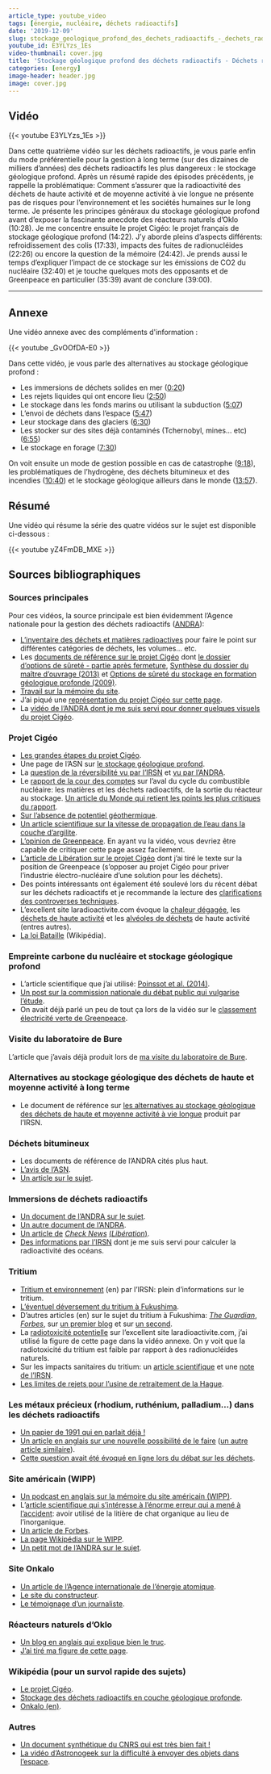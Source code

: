 ```yaml
---
article_type: youtube_video
tags: [énergie, nucléaire, déchets radioactifs]
date: '2019-12-09'
slug: stockage_geologique_profond_des_dechets_radioactifs_-_dechets_radioactifs_4
youtube_id: E3YLYzs_1Es
video-thumbnail: cover.jpg
title: 'Stockage géologique profond des déchets radioactifs - Déchets radioactifs #4'
categories: [energy]
image-header: header.jpg
image: cover.jpg
---
```


## Vidéo

{{< youtube E3YLYzs_1Es >}}

Dans cette quatrième vidéo sur les déchets radioactifs, je vous parle
enfin du mode préférentielle pour la gestion à long terme (sur des
dizaines de milliers d’années) des déchets radioactifs les plus
dangereux : le stockage géologique profond. Après un résumé rapide des
épisodes précédents, je rappelle la problématique: Comment s’assurer que
la radioactivité des déchets de haute activité et de moyenne activité à
vie longue ne présente pas de risques pour l’environnement et les
sociétés humaines sur le long terme. Je présente les principes généraux
du stockage géologique profond avant d’exposer la fascinante anecdote des
réacteurs naturels d’Oklo (10:28). Je me concentre ensuite le projet
Cigéo: le projet français de stockage géologique profond (14:22). J’y
aborde pleins d’aspects différents: refroidissement des colis (17:33),
impacts des fuites de radionucléides (22:26) ou encore la question de la
mémoire (24:42). Je prends aussi le temps d’expliquer l’impact de ce
stockage sur les émissions de CO2 du nucléaire (32:40) et je touche
quelques mots des opposants et de Greenpeace en particulier (35:39) avant
de conclure (39:00).


<hr>

## Annexe

Une vidéo annexe avec des compléments d'information :

{{< youtube _GvOOfDA-E0 >}}

Dans cette vidéo, je vous parle des alternatives au stockage géologique profond :

- Les immersions de déchets solides en mer ([0:20](https://www.youtube.com/watch?v=_GvOOfDA-E0&t=20s))
- Les rejets liquides qui ont encore lieu ([2:50](https://www.youtube.com/watch?v=_GvOOfDA-E0&t=170s))
- Le stockage dans les fonds marins ou utilisant la subduction ([5:07](https://www.youtube.com/watch?v=_GvOOfDA-E0&t=307s))
- L’envoi de déchets dans l’espace ([5:47](https://www.youtube.com/watch?v=_GvOOfDA-E0&t=347s))
- Leur stockage dans des glaciers ([6:30](https://www.youtube.com/watch?v=_GvOOfDA-E0&t=390s))
- Les stocker sur des sites déjà contaminés (Tchernobyl, mines… etc) ([6:55](https://www.youtube.com/watch?v=_GvOOfDA-E0&t=415s))
- Le stockage en forage ([7:30](https://www.youtube.com/watch?v=_GvOOfDA-E0&t=450s))

On voit ensuite un mode de gestion possible en cas de catastrophe
([9:18](https://www.youtube.com/watch?v=_GvOOfDA-E0&t=558s)), les
problématiques de l’hydrogène, des déchets bitumineux et des incendies
([10:40](https://www.youtube.com/watch?v=_GvOOfDA-E0&t=640s)) et le stockage
géologique ailleurs dans le monde
([13:57](https://www.youtube.com/watch?v=_GvOOfDA-E0&t=837s)).


## Résumé

Une vidéo qui résume la série des quatre vidéos sur le sujet est disponible
ci-dessous :

{{< youtube yZ4FmDB_MXE >}}

## Sources bibliographiques

### Sources principales

Pour ces vidéos, la source principale est bien évidemment l’Agence nationale pour la gestion des déchets radioactifs ([ANDRA](https://www.andra.fr/)):

- [L’inventaire des déchets et matières radioactives](https://inventaire.andra.fr/sites/default/files/documents/pdf/fr/andra-synthese-2018-web.pdf) pour faire le point sur différentes catégories de déchets, les volumes… etc.  
- Les [documents de référence sur le projet Cigéo](https://meusehautemarne.andra.fr/le-projet-cigeo/les-documents-de-reference) dont [le dossier d’options de sûreté - partie après fermeture](https://www.andra.fr/sites/default/files/2018-04/dossier-options-surete-apres-fermeture_0.pdf), [Synthèse du dossier du maître d’ouvrage (2013)](https://www.andra.fr/sites/default/files/2018-02/synthese_DMO_Andra_mars_2013.pdf) et [Options de sûreté du stockage en formation géologique profonde (2009)](https://inis.iaea.org/collection/NCLCollectionStore/_Public/44/089/44089254.pdf).
- [Travail sur la mémoire du site](https://www.andra.fr/cigeo/un-centre-pour-plus-dun-siecle#section-963).
- J’ai piqué une [représentation du projet Cigéo sur cette page](https://www.andra.fr/nos-expertises/concevoir-des-centres-de-stockage).
- La [vidéo de l’ANDRA dont je me suis servi pour donner quelques visuels du projet Cigéo](https://www.youtube.com/watch?time_continue=1&v=xWzFkpixHPY&feature=emb_logo).

### Projet Cigéo

- [Les grandes étapes du projet Cigéo](https://www.cigeo.gouv.fr/cigeo-les-grandes-etapes-139).
- Une page de l’ASN sur [le stockage géologique profond](https://www.asn.fr/Professionnels/Installations-nucleaires/Dechets-radioactifs-et-demantelement/Projet-de-centre-de-stockage-Cigeo/Stockage-en-couche-geologique-profonde-historique-et-travaux-de-recherche).
- La [question de la réversibilité vu par l’IRSN](https://www.irsn.fr/dechets/cigeo/Documents/Fiches-thematiques/IRSN_Debat-Public-Cigeo_Fiche-Reversibilite.pdf) et [vu par l’ANDRA](https://www.andra.fr/sites/default/files/2018-02/577.pdf).
- Le [rapport de la cour des comptes](https://www.ccomptes.fr/fr/publications/laval-du-cycle-du-combustible-nucleaire) sur l’aval du cycle du combustible nucléaire: les matières et les déchets radioactifs, de la sortie du réacteur au stockage. [Un article du Monde qui retient les points les plus critiques du rapport](https://www.lemonde.fr/planete/article/2019/07/04/bure-la-cour-des-comptes-s-inquiete-du-cout-du-projet-de-stockage-des-dechets-nucleaires_5485375_3244.html).
- [Sur l’absence de potentiel géothermique](https://www.actu-environnement.com/ae/news/Cigeo-potentiel-geothermique-Bure-Meuse-arret-Cour-cassation-Andra-31333.php4).
- [Un article scientifique sur la vitesse de propagation de l’eau dans la couche d’argilite](https://www.sciencedirect.com/science/article/pii/S1631071306002276).
- [L’opinion de Greenpeace](https://www.greenpeace.fr/dechets-nucleaires-projet-cigeo-a-bure-etre-stoppe/). En ayant vu la vidéo, vous devriez être capable de critiquer cette page assez facilement.
- [L’article de Libération sur le projet Cigéo](https://www.liberation.fr/futurs/2017/03/27/a-bure-dans-les-entrailles-du-cimetiere-nucleaire_1558736) dont j’ai tiré le texte sur la position de Greenpeace (s’opposer au projet Cigéo pour priver l’industrie électro-nucléaire d’une solution pour les déchets).
- Des points intéressants ont également été soulevé lors du récent débat sur les déchets radioactifs et je recommande la lecture des [clarifications des controverses techniques](https://pngmdr.debatpublic.fr/approfondir/clarification-des-controverses-techniques).
- L’excellent site laradioactivite.com évoque la [chaleur dégagée](http://www.laradioactivite.com/site/pages/ChaleurDegagee.htm), les [déchets de haute activité](http://www.laradioactivite.com/site/pages/DechetsHA.htm#:~:targetText=Combustibles%20nucl%C3%A9aires%20us%C3%A9s%20et%20d%C3%A9chets,combustible%20us%C3%A9%20d%C3%A9charg%C3%A9%20des%20r%C3%A9acteurs.) et les [alvéoles de déchets](http://www.laradioactivite.com/site/pages/Stockage_DechetsHA.htm) de haute activité (entres autres).
- [La loi Bataille](https://fr.wikipedia.org/wiki/Loi_relative_aux_recherches_sur_la_gestion_des_d%C3%A9chets_radioactifs) (Wikipédia).

### Empreinte carbone du nucléaire et stockage géologique profond

- L’article scientifique que j’ai utilisé: [Poinssot et al. (2014)](https://www.sciencedirect.com/science/article/pii/S0360544214002035).
- [Un post sur la commission nationale du débat public qui vulgarise l’étude](https://ppe.debatpublic.fr/electricite-nucleaire-12-ou-66-gc02kwh).
- On avait déjà parlé un peu de tout ça lors de la vidéo sur le [classement électricité verte de Greenpeace](https://lereveilleur.com/electricite-verte-selon-greenpeace/).

### Visite du laboratoire de Bure

L’article que j’avais déjà produit lors de [ma visite du laboratoire de Bure](https://lereveilleur.com/ma-visite-a-bure/).

### Alternatives au stockage géologique des déchets de haute et moyenne activité à long terme

- Le document de référence sur [les alternatives au stockage géologique des déchets de haute et moyenne activité à vie longue](https://www.irsn.fr/FR/expertise/rapports_expertise/Documents/surete/IRSN_Rapport-2019-00318_Alternatives-Stockage-Geologique-Dechets-HAMAVL.pdf) produit par l’IRSN.

### Déchets bitumineux

- Les documents de référence de l’ANDRA cités plus haut.
- [L’avis de l’ASN](https://www.asn.fr/Informer/Actualites/Avis-sur-la-gestion-des-colis-de-dechets-nucleaires-bitumes).
- [Un article sur le sujet](https://www.industrie-techno.com/article/stockage-geologique-des-dechets-nucleaires-cigeo-a-bure-l-asn-reservee.52129).

### Immersions de déchets radioactifs

- [Un document de l’ANDRA sur le sujet](https://www.andra.fr/sites/default/files/2018-01/585.pdf).
- [Un autre document de l’ANDRA](https://inventaire.andra.fr/sites/default/files/documents/pdf/fr/dossier_dechets_immerges.pdf).
- [Un article de](https://www.liberation.fr/checknews/2018/11/16/que-vont-devenir-les-dechets-nucleaires-jetes-dans-les-oceans_1681631) _[Check News](https://www.liberation.fr/checknews/2018/11/16/que-vont-devenir-les-dechets-nucleaires-jetes-dans-les-oceans_1681631)_ [(](https://www.liberation.fr/checknews/2018/11/16/que-vont-devenir-les-dechets-nucleaires-jetes-dans-les-oceans_1681631)_[Libération](https://www.liberation.fr/checknews/2018/11/16/que-vont-devenir-les-dechets-nucleaires-jetes-dans-les-oceans_1681631)_[)](https://www.liberation.fr/checknews/2018/11/16/que-vont-devenir-les-dechets-nucleaires-jetes-dans-les-oceans_1681631).
- [Des informations par l’IRSN](https://www.irsn.fr/FR/connaissances/Environnement/radioactivite-environnement/radioecologie/Pages/5-radioecologie-marine.aspx#.Xe5UW-hKjct) dont je me suis servi pour calculer la radioactivité des océans.

### Tritium

- [Tritium et environnement](https://www.irsn.fr/EN/Research/publications-documentation/radionuclides-sheets/environment/Documents/Tritium_UK.pdf) (en) par l’IRSN: plein d’informations sur le tritium.
- [L’éventuel déversement du tritium à Fukushima](https://www.clubic.com/mag/environnement-ecologie/actualite-875851-japon-deverser-eau-radioactive-ocean.html).
- D’autres articles (en) sur le sujet du tritium à Fukushima: [_The Guardian_](https://www.theguardian.com/environment/2019/sep/10/fukushima-japan-will-have-to-dump-radioactive-water-into-pacific-minister-says), [_Forbes_](https://www.forbes.com/sites/jamesconca/2019/09/12/its-really-ok-if-japan-dumps-radioactive-fukushima-water-into-the-ocean/#4bf65771b298), sur [un premier blog](https://blog.safecast.org/2018/06/part-1-radioactive-water-at-fukushima-daiichi-what-should-be-done/) et sur [un second](http://www.hiroshimasyndrome.com/background-information-on-tritium.htmlhttp://hps.org/documents/tritium_fact_sheet.pdf).
- La [radiotoxicité potentielle](http://www.laradioactivite.com/site/pages/Radiotoxicite_Potentielle.htm) sur l’excellent site laradioactivite.com, j’ai utilisé la figure de cette page dans la vidéo annexe. On y voit que la radiotoxicité du tritium est faible par rapport à des radionucléides naturels.
- Sur les impacts sanitaires du tritium: un [article scientifique](https://www.ncbi.nlm.nih.gov/pmc/articles/PMC3057633/) et une [note de l’IRSN](https://www.irsn.fr/FR/Actualites_presse/Actualites/Documents/st-maur/IRSN_Note-Information_Generalites-Tritium_31012011.pdf).
- [Les limites de rejets pour l’usine de retraitement de la Hague](https://www.legifrance.gouv.fr/affichTexte.do?cidTexte=JORFTEXT000031832595&categorieLien=id).

### Les métaux précieux (rhodium, ruthénium, palladium…) dans les déchets radioactifs

- [Un papier de 1991 qui en parlait déjà !](https://www.technology.matthey.com/pdf/pmr-v35-i4-202-208.pdf)
- [Un article en anglais sur une nouvelle possibilité de le faire](https://www.lab-worldwide.com/spent-nuclear-fuel-as-a-source-of-precious-metals-a-665469/) ([un autre article similaire](https://www.iom3.org/materials-world-magazine/news/2018/jan/01/recovering-precious-metals-nuclear-waste)).
- [Cette question avait été évoqué en ligne lors du débat sur les déchets](https://participons.debatpublic.fr/processes/pngmdr/f/42/questions/1238).

### Site américain (WIPP)

- [Un podcast en anglais sur la mémoire du site américain (WIPP)](https://99percentinvisible.org/episode/ten-thousand-years/).
- L’[article scientifique qui s’intéresse à l’énorme erreur qui a mené à l’accident](https://www.tandfonline.com/doi/abs/10.1080/00963402.2018.1486616?journalCode=rbul20): avoir utilisé de la litière de chat organique au lieu de l’inorganique.
- [Un article de Forbes](https://www.forbes.com/sites/jamesconca/2017/01/10/wipp-nuclear-waste-repository-reopens-for-business/#71eec5db2052).
- [La page Wikipédia sur le WIPP](https://en.wikipedia.org/wiki/Waste_Isolation_Pilot_Plant).
- [Un petit mot de l’ANDRA sur le sujet](https://www.andra.fr/incidents-au-centre-de-stockage-profond-de-dechets-radioactifs-americains).

### Site Onkalo

- [Un article de l’Agence internationale de l’énergie atomique](https://www.iaea.org/newscenter/news/developing-the-first-ever-facility-for-the-safe-disposal-of-spent-fuel).
- [Le site du constructeur](http://www.posiva.fi/en/final_disposal/onkalo/the_construction_of_onkalo#:~:targetText=Posiva%20began%20constructing%20ONKALO%20in,the%20tunnel%20is%201%3A10.).
- [Le témoignage d’un journaliste](https://docs.google.com/document/d/1iVh-9aOIn4i_Eo53VVXn9TIgqUu1oRXmcfEwFRhv7XQ/edit).

### Réacteurs naturels d’Oklo

- [Un blog en anglais qui explique bien le truc](http://randominfok10.blogspot.com/2011/07/natures-nuclear-reactors-2-billion-year.html).
- [J’ai tiré ma figure de cette page](https://www.natuurkunde.nl/opdrachten/1073/de-natuurlijke-kernreactor-van-oklo-havo12-2010-1-opg-3).

### Wikipédia (pour un survol rapide des sujets)

- [Le projet Cigéo](https://fr.wikipedia.org/wiki/Cig%C3%A9o).
- [Stockage des déchets radioactifs en couche géologique profonde](https://fr.wikipedia.org/wiki/Stockage_des_d%C3%A9chets_radioactifs_en_couche_g%C3%A9ologique_profonde#:~:targetText=Stockage%20des%20d%C3%A9chets%20radioactifs%20en%20couche%20g%C3%A9ologique%20profonde,-Un%20article%20de&targetText=Le%20stockage%20en%20couche%20g%C3%A9ologique,moyenne%20activit%C3%A9%20%C3%A0%20vie%20longue.).
- [Onkalo (en)](https://en.wikipedia.org/wiki/Onkalo_spent_nuclear_fuel_repository).

### Autres

- [Un document synthétique du CNRS qui est très bien fait !](http://www.cnrs.fr/publications/imagesdelaphysique/couv-PDF/IdP2006/02_Dechets_nucleaires.pdf)
- [La vidéo d’Astronogeek sur la difficulté à envoyer des objets dans l’espace](https://www.youtube.com/watch?v=qbst1m3F06M).
